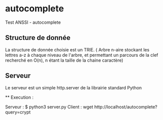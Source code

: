 # autocomplete
Test ANSSI - autocomplete

## Structure de donnée
La structure de donnée choisie est un TRIE. ( Arbre n-aire stockant les lettres a-z à chaque niveau de l'arbre, et permettant un parcours de la clef recherché en O(n), n étant la taille de la chaine caractère)

## Serveur
Le serveur est un simple http.server de la librairie standard Python

**
Execution :

Serveur : $ python3 server.py
Client : wget http://localhost/autocomplete?query=crypt

